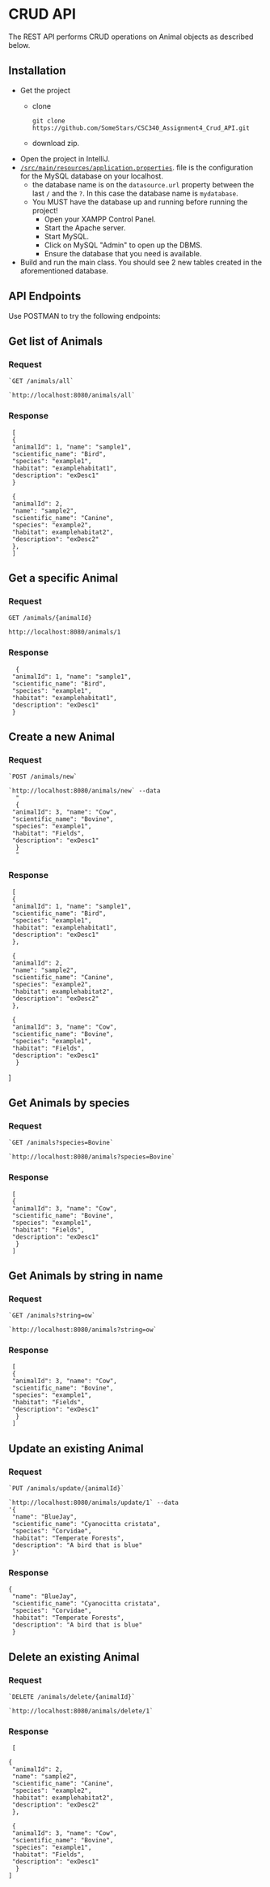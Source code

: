 # CRUD API

The REST API performs CRUD operations on Animal objects as described below.

## Installation
- Get the project
    - clone
  
        `git clone https://github.com/SomeStars/CSC340_Assignment4_Crud_API.git`
    - download zip.
- Open the project in IntelliJ.
- [`/src/main/resources/application.properties`](https://github.com/SomeStars/CSC340_Assignment4_Crud_API/blob/main/f24-crud-api-main/src/main/resources/application.properties). file  is the configuration for the MySQL database on your localhost.
  - the database name is on the `datasource.url` property between the last `/` and the `?`. In this case the database name is `mydatabase`.
  - You MUST have the database up and running before running the project! 
    - Open your XAMPP Control Panel.
    - Start the Apache server.
    - Start MySQL.
    - Click on MySQL "Admin" to open up the DBMS.
    - Ensure the database that you need is available.
- Build and run the main class. You should see 2 new tables created in the aforementioned database.

## API Endpoints
Use POSTMAN to try the following endpoints:

## Get list of Animals

### Request

    `GET /animals/all`

    `http://localhost:8080/animals/all`

   
### Response

     [
     {
     "animalId": 1, "name": "sample1",
     "scientific_name": "Bird", 
     "species": "example1",
     "habitat": "examplehabitat1",
     "description": "exDesc1"
     }
   
     {
     "animalId": 2,
     "name": "sample2",
     "scientific_name": "Canine",
     "species": "example2", 
     "habitat": examplehabitat2",
     "description": "exDesc2"
     }, 
     ]

## Get a specific Animal

### Request

`GET /animals/{animalId}`

`http://localhost:8080/animals/1`

### Response

      {
     "animalId": 1, "name": "sample1",
     "scientific_name": "Bird", 
     "species": "example1",
     "habitat": "examplehabitat1",
     "description": "exDesc1"
     }

     
## Create a new Animal

### Request

    `POST /animals/new`
    
    `http://localhost:8080/animals/new` --data 
      "
      {
     "animalId": 3, "name": "Cow",
     "scientific_name": "Bovine", 
     "species": "example1",
     "habitat": "Fields",
     "description": "exDesc1"
      }
      "
   ### Response
     [
     {
     "animalId": 1, "name": "sample1",
     "scientific_name": "Bird", 
     "species": "example1",
     "habitat": "examplehabitat1",
     "description": "exDesc1"
     },
   
     {
     "animalId": 2,
     "name": "sample2",
     "scientific_name": "Canine",
     "species": "example2", 
     "habitat": examplehabitat2",
     "description": "exDesc2"
     }, 
     
     {
     "animalId": 3, "name": "Cow",
     "scientific_name": "Bovine", 
     "species": "example1",
     "habitat": "Fields",
     "description": "exDesc1"
      }
   ]

## Get Animals by species

### Request

    `GET /animals?species=Bovine`

    `http://localhost:8080/animals?species=Bovine`

   
### Response

     [
     {
     "animalId": 3, "name": "Cow",
     "scientific_name": "Bovine", 
     "species": "example1",
     "habitat": "Fields",
     "description": "exDesc1"
      }
     ]

## Get Animals by string in name

### Request

    `GET /animals?string=ow`

    `http://localhost:8080/animals?string=ow`

   
### Response
   
     [
     {
     "animalId": 3, "name": "Cow",
     "scientific_name": "Bovine", 
     "species": "example1",
     "habitat": "Fields",
     "description": "exDesc1"
      }
     ]

## Update an existing Animal

### Request

    `PUT /animals/update/{animalId}`
    
    `http://localhost:8080/animals/update/1` --data 
    '{
     "name": "BlueJay",
     "scientific_name": "Cyanocitta cristata", 
     "species": "Corvidae",
     "habitat": "Temperate Forests",
     "description": "A bird that is blue"
     }'

   ### Response
   
    {
     "name": "BlueJay",
     "scientific_name": "Cyanocitta cristata", 
     "species": "Corvidae",
     "habitat": "Temperate Forests",
     "description": "A bird that is blue"
     }


## Delete an existing Animal

### Request

    `DELETE /animals/delete/{animalId}`
    
    `http://localhost:8080/animals/delete/1`

   ### Response
   
     [
   
    {
     "animalId": 2,
     "name": "sample2",
     "scientific_name": "Canine",
     "species": "example2", 
     "habitat": examplehabitat2",
     "description": "exDesc2"
     }, 
     
     {
     "animalId": 3, "name": "Cow",
     "scientific_name": "Bovine", 
     "species": "example1",
     "habitat": "Fields",
     "description": "exDesc1"
      }
    ]
